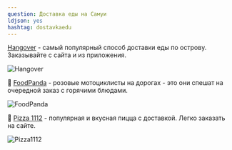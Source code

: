 ```yaml
---
question: Доставка еды на Самуи
ldjson: yes
hashtag: dostavkaedu
---
```


 [Hangover](https://www.hangoversamui.com/) - самый популярный способ доставки еды по острову. Заказывайте с сайта и из приложения.

![Hangover](https://panganfaq.ru/assets/Hangover.jpg)


🐼 [FoodPanda](https://www.foodpanda.co.th/city/surat-thani) - розовые мотоциклисты на дорогах - это они спешат на очередной заказ с горячими блюдами.

![FoodPanda](https://panganfaq.ru/assets/FoodPanda.jpg)

🍕 [Pizza 1112](https://www.1112.com/) - популярная и вкусная пицца с доставкой. Легко заказать на сайте.

![Pizza1112](https://panganfaq.ru/assets/Pizza1112.jpg)

